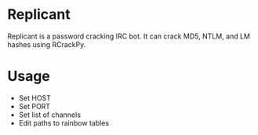 Replicant
=========

Replicant is a password cracking IRC bot.  It can crack MD5, NTLM, and LM hashes using
RCrackPy.

Usage
======
* Set HOST
* Set PORT
* Set list of channels
* Edit paths to rainbow tables

